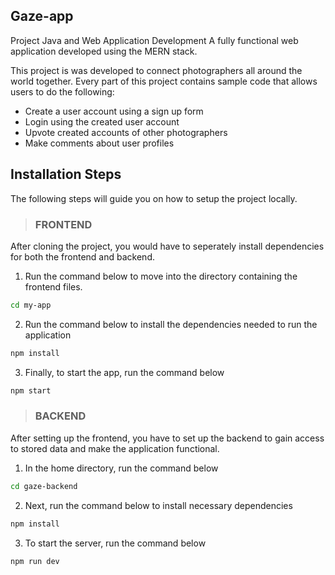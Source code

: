 ## Gaze-app
Project Java and Web Application Development
A fully functional web application developed using the MERN stack.

This project is was developed to connect photographers all around the world together. Every part of this project contains
sample code that allows users to do the following:
* Create a user account using a sign up form
* Login using the created user account
* Upvote created accounts of other photographers
* Make comments about user profiles

## Installation Steps
The following steps will guide you on how to setup the project locally.

> ### FRONTEND

After cloning the project, you would have to seperately install dependencies for both the frontend and backend.

1. Run the command below to move into the directory containing the frontend files.
```bash
cd my-app
```
2. Run the command below to install the dependencies needed to run the application
```bash
npm install
```
3. Finally, to start the app, run the command below
```bash
npm start
```

> ### BACKEND
After setting up the frontend, you have to set up the backend to gain access to stored data and make the application functional.

1. In the home directory, run the command below
```bash
cd gaze-backend
```
2. Next, run the command below to install necessary dependencies
```bash
npm install
```
3. To start the server, run the command below
```bash
npm run dev
```



    


    
